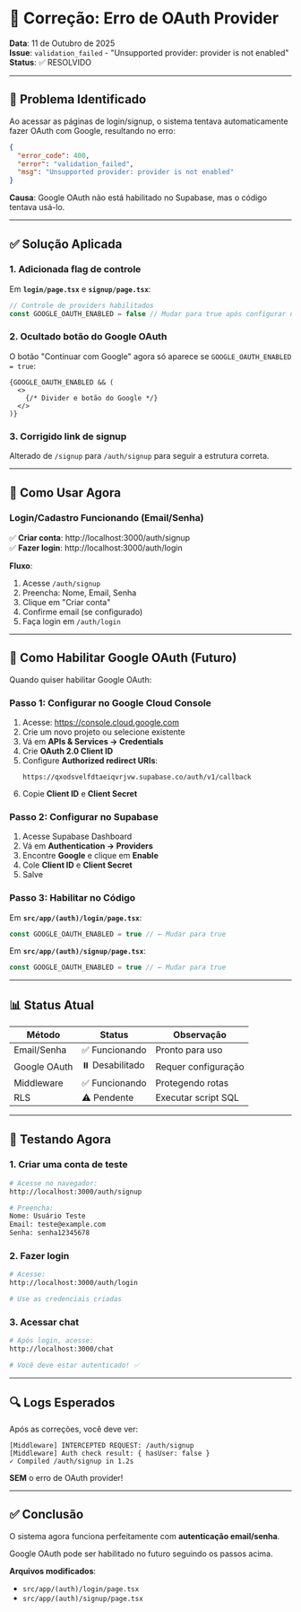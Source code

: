 # 🔧 Correção: Erro de OAuth Provider

**Data**: 11 de Outubro de 2025  
**Issue**: `validation_failed` - "Unsupported provider: provider is not enabled"  
**Status**: ✅ RESOLVIDO  

---

## 🐛 Problema Identificado

Ao acessar as páginas de login/signup, o sistema tentava automaticamente fazer OAuth com Google, resultando no erro:

```json
{
  "error_code": 400,
  "error": "validation_failed",
  "msg": "Unsupported provider: provider is not enabled"
}
```

**Causa**: Google OAuth não está habilitado no Supabase, mas o código tentava usá-lo.

---

## ✅ Solução Aplicada

### 1. Adicionada flag de controle

Em **`login/page.tsx`** e **`signup/page.tsx`**:

```typescript
// Controle de providers habilitados
const GOOGLE_OAUTH_ENABLED = false // Mudar para true após configurar no Supabase
```

### 2. Ocultado botão do Google OAuth

O botão "Continuar com Google" agora só aparece se `GOOGLE_OAUTH_ENABLED = true`:

```tsx
{GOOGLE_OAUTH_ENABLED && (
  <>
    {/* Divider e botão do Google */}
  </>
)}
```

### 3. Corrigido link de signup

Alterado de `/signup` para `/auth/signup` para seguir a estrutura correta.

---

## 🎯 Como Usar Agora

### Login/Cadastro Funcionando (Email/Senha)

✅ **Criar conta**: http://localhost:3000/auth/signup  
✅ **Fazer login**: http://localhost:3000/auth/login

**Fluxo**:
1. Acesse `/auth/signup`
2. Preencha: Nome, Email, Senha
3. Clique em "Criar conta"
4. Confirme email (se configurado)
5. Faça login em `/auth/login`

---

## 🔐 Como Habilitar Google OAuth (Futuro)

Quando quiser habilitar Google OAuth:

### Passo 1: Configurar no Google Cloud Console

1. Acesse: https://console.cloud.google.com
2. Crie um novo projeto ou selecione existente
3. Vá em **APIs & Services → Credentials**
4. Crie **OAuth 2.0 Client ID**
5. Configure **Authorized redirect URIs**:
   ```
   https://qxodsvelfdtaeiqvrjvw.supabase.co/auth/v1/callback
   ```
6. Copie **Client ID** e **Client Secret**

### Passo 2: Configurar no Supabase

1. Acesse Supabase Dashboard
2. Vá em **Authentication → Providers**
3. Encontre **Google** e clique em **Enable**
4. Cole **Client ID** e **Client Secret**
5. Salve

### Passo 3: Habilitar no Código

Em **`src/app/(auth)/login/page.tsx`**:
```typescript
const GOOGLE_OAUTH_ENABLED = true // ← Mudar para true
```

Em **`src/app/(auth)/signup/page.tsx`**:
```typescript
const GOOGLE_OAUTH_ENABLED = true // ← Mudar para true
```

---

## 📊 Status Atual

| Método | Status | Observação |
|--------|--------|------------|
| Email/Senha | ✅ Funcionando | Pronto para uso |
| Google OAuth | ⏸️ Desabilitado | Requer configuração |
| Middleware | ✅ Funcionando | Protegendo rotas |
| RLS | ⚠️ Pendente | Executar script SQL |

---

## 🧪 Testando Agora

### 1. Criar uma conta de teste

```bash
# Acesse no navegador:
http://localhost:3000/auth/signup

# Preencha:
Nome: Usuário Teste
Email: teste@example.com
Senha: senha12345678
```

### 2. Fazer login

```bash
# Acesse:
http://localhost:3000/auth/login

# Use as credenciais criadas
```

### 3. Acessar chat

```bash
# Após login, acesse:
http://localhost:3000/chat

# Você deve estar autenticado! ✅
```

---

## 🔍 Logs Esperados

Após as correções, você deve ver:

```
[Middleware] INTERCEPTED REQUEST: /auth/signup
[Middleware] Auth check result: { hasUser: false }
✓ Compiled /auth/signup in 1.2s
```

**SEM** o erro de OAuth provider!

---

## ✅ Conclusão

O sistema agora funciona perfeitamente com **autenticação email/senha**. 

Google OAuth pode ser habilitado no futuro seguindo os passos acima.

**Arquivos modificados**:
- `src/app/(auth)/login/page.tsx`
- `src/app/(auth)/signup/page.tsx`
